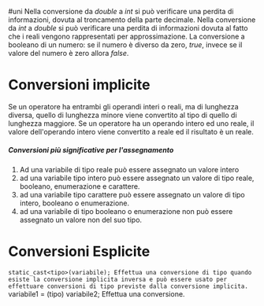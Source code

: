 #uni 
Nella conversione da _double_ a _int_ si può verificare una perdita di informazioni, dovuta al troncamento della parte decimale.
Nella conversione da _int_ a _double_ si può verificare una perdita di informazioni dovuta al fatto che i reali vengono rappresentati per approssimazione.
La conversione a booleano di un numero: se il numero è diverso da zero, _true_, invece se il valore del numero è zero allora _false_.
# Conversioni implicite
Se un operatore ha entrambi gli operandi interi o reali, ma di lunghezza diversa, quello di lunghezza minore viene convertito al tipo di quello di lunghezza maggiore.
Se un operatore ha un operando intero ed uno reale, il valore dell'operando intero viene convertito a reale ed il risultato è un reale.
##### Conversioni più significative per l'assegnamento
1. Ad una variabile di tipo reale può essere assegnato un valore intero
2. ad una variabile tipo intero può essere assegnato un valore di tipo reale, booleano, enumerazione e carattere.
3. ad una variabile tipo carattere può essere assegnato un valore di tipo intero, booleano o enumerazione.
4. ad una variabile di tipo booleano o enumerazione non può essere assegnato un valore non del suo tipo.
# Conversioni Esplicite
`static_cast<tipo>(variabile);
Effettua una conversione di tipo quando esiste la conversione implicita inversa e può essere usato per effettuare conversioni di tipo previste dalla conversione implicita.
`variabile1 = (tipo) variabile2;
Effettua una conversione.